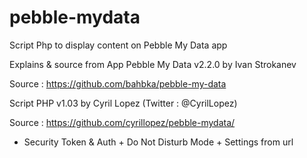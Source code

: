 pebble-mydata
=============

Script Php to display content on Pebble My Data app


Explains & source from App Pebble My Data v2.2.0 by Ivan Strokanev 

Source : https://github.com/bahbka/pebble-my-data

Script PHP v1.03 by Cyril Lopez (Twitter : @CyrilLopez)

Source : https://github.com/cyrillopez/pebble-mydata/

+ Security Token & Auth + Do Not Disturb Mode + Settings from url
